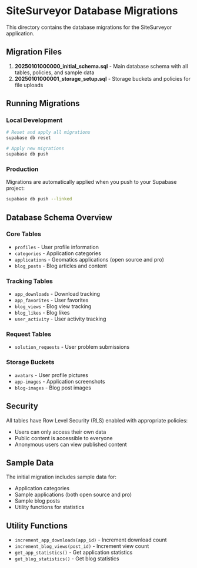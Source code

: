 # SiteSurveyor Database Migrations

This directory contains the database migrations for the SiteSurveyor application.

## Migration Files

1. **20250101000000_initial_schema.sql** - Main database schema with all tables, policies, and sample data
2. **20250101000001_storage_setup.sql** - Storage buckets and policies for file uploads

## Running Migrations

### Local Development
```bash
# Reset and apply all migrations
supabase db reset

# Apply new migrations
supabase db push
```

### Production
Migrations are automatically applied when you push to your Supabase project:
```bash
supabase db push --linked
```

## Database Schema Overview

### Core Tables
- `profiles` - User profile information
- `categories` - Application categories
- `applications` - Geomatics applications (open source and pro)
- `blog_posts` - Blog articles and content

### Tracking Tables
- `app_downloads` - Download tracking
- `app_favorites` - User favorites
- `blog_views` - Blog view tracking
- `blog_likes` - Blog likes
- `user_activity` - User activity tracking

### Request Tables
- `solution_requests` - User problem submissions

### Storage Buckets
- `avatars` - User profile pictures
- `app-images` - Application screenshots
- `blog-images` - Blog post images

## Security

All tables have Row Level Security (RLS) enabled with appropriate policies:
- Users can only access their own data
- Public content is accessible to everyone
- Anonymous users can view published content

## Sample Data

The initial migration includes sample data for:
- Application categories
- Sample applications (both open source and pro)
- Sample blog posts
- Utility functions for statistics

## Utility Functions

- `increment_app_downloads(app_id)` - Increment download count
- `increment_blog_views(post_id)` - Increment view count  
- `get_app_statistics()` - Get application statistics
- `get_blog_statistics()` - Get blog statistics